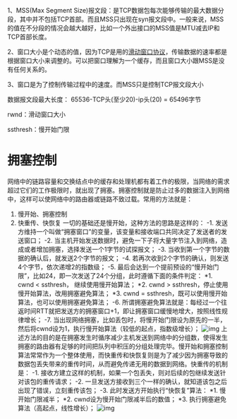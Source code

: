 1、MSS(Max Segment Size)报文段：是TCP数据包每次能够传输的最大数据分段，其中并不包括TCP首部。而且MSS只出现在syn报文段中。一般来说，MSS的值在不分段的情况会越大越好，比如一个外出接口的MSS值是MTU减去IP和TCP首部长度。

2、窗口大小是个动态的值，因为TCP是用的[滑动窗口协议](https://www.baidu.com/s?wd=滑动窗口协议&tn=SE_PcZhidaonwhc_ngpagmjz&rsv_dl=gh_pc_zhidao)，传输数据的速率都是根据窗口大小来调整的。可以把窗口理解为一个缓存，而且窗口大小跟MSS是没有任何关系的。

3、窗口是为了控制传输过程中的速度。而MSS只是控制TCP报文段大小



数据报文段最大长度： 65536-TCP头(至少20)-ip头(20) = 65496字节



rwnd：滑动窗口大小

ssthresh：慢开始门限



# 拥塞控制

网络中的链路容量和交换结点中的缓存和处理机都有着工作的极限，当网络的需求超过它们的工作极限时，就出现了拥塞。拥塞控制就是防止过多的数据注入到网络中，这样可以使网络中的路由器或链路不致过载。常用的方法就是：

1. 慢开始、拥塞控制
2. 快重传、快恢复
     一切的基础还是慢开始，这种方法的思路是这样的：
   -1. 发送方维持一个叫做“拥塞窗口”的变量，该变量和接收端口共同决定了发送者的发送窗口；
   -2. 当主机开始发送数据时，避免一下子将大量字节注入到网络，造成或者增加拥塞，选择发送一个1字节的试探报文；
   -3. 当收到第一个字节的数据的确认后，就发送2个字节的报文；
   -4. 若再次收到2个字节的确认，则发送4个字节，依次递增2的指数级；
   -5. 最后会达到一个提前预设的“慢开始门限”，比如24，即一次发送了24个分组，此时遵循下面的条件判定：
   \*1. cwnd &lt; ssthresh， 继续使用慢开始算法；
   \*2. cwnd &gt; ssthresh，停止使用慢开始算法，改用拥塞避免算法；
   \*3. cwnd = ssthresh，既可以使用慢开始算法，也可以使用拥塞避免算法；
   -6. 所谓拥塞避免算法就是：每经过一个往返时间RTT就把发送方的拥塞窗口+1，即让拥塞窗口缓慢地增大，按照线性规律增长；
   -7. 当出现网络拥塞，比如丢包时，将慢开始门限设为原先的一半，然后将cwnd设为1，执行慢开始算法（较低的起点，指数级增长）；
   ![img](http://blog.chinaunix.net/attachment/201402/17/26275986_1392629245IG6b.png)
     上述方法的目的是在拥塞发生时循序减少主机发送到网络中的分组数，使得发生拥塞的路由器有足够的时间把队列中积压的分组处理完毕。慢开始和拥塞控制算法常常作为一个整体使用，而快重传和快恢复则是为了减少因为拥塞导致的数据包丢失带来的重传时间，从而避免传递无用的数据到网络。快重传的机制是：
   -1. 接收方建立这样的机制，如果一个包丢失，则对后续的包继续发送针对该包的重传请求；
   -2. 一旦发送方接收到三个一样的确认，就知道该包之后出现了错误，立刻重传该包；
   -3. 此时发送方开始执行“快恢复”算法：
   \*1. 慢开始门限减半；
   \*2. cwnd设为慢开始门限减半后的数值；
   \*3. 执行拥塞避免算法（高起点，线性增长）；
   ![img](http://blog.chinaunix.net/attachment/201402/17/26275986_1392629231ue0O.png)



